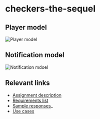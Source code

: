 checkers-the-sequel
===================

Player model
------------
![Player model](http://users.encs.concordia.ca/~sthiel/soen387/assignments/CheckersGame/CheckersGamePlayer.png)

Notification model
------------------
![Notification mdoel](http://users.encs.concordia.ca/~sthiel/soen387/assignments/CheckersGame/CheckersGameNotification.png)

Relevant links
--------------

- [Assignment description](http://users.encs.concordia.ca/~sthiel/soen387/assignments/CheckersGame/Assignment2.html)
- [Requirements list](http://users.encs.concordia.ca/~sthiel/soen387/assignments/CheckersGame/Requirements.txt)
- [Sample responses](http://users.encs.concordia.ca/~sthiel/soen387/assignments/CheckersGame/SampleResponses.txt)_
- [Use cases](http://users.encs.concordia.ca/~sthiel/soen387/assignments/CheckersGame/UseCases.txt)

